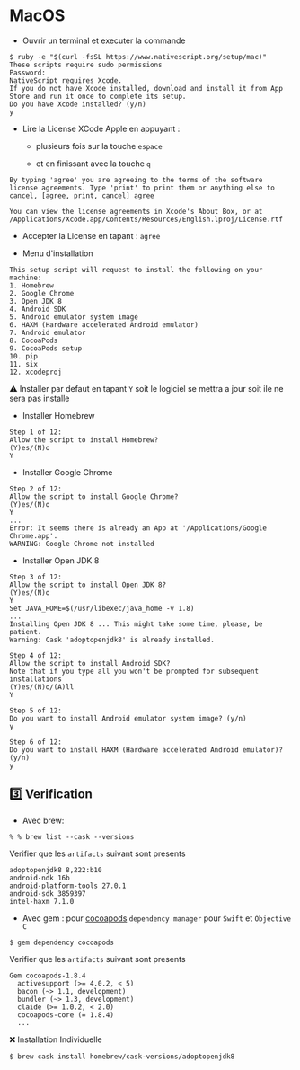 # MacOS

* Ouvrir un terminal et executer la commande

```
$ ruby -e "$(curl -fsSL https://www.nativescript.org/setup/mac)"
These scripts require sudo permissions
Password:
NativeScript requires Xcode.
If you do not have Xcode installed, download and install it from App Store and run it once to complete its setup.
Do you have Xcode installed? (y/n)
y
```
* Lire la License XCode Apple en appuyant :

    - plusieurs fois sur la touche `espace` 
    
    - et en finissant avec la touche `q`

```
By typing 'agree' you are agreeing to the terms of the software license agreements. Type 'print' to print them or anything else to cancel, [agree, print, cancel] agree

You can view the license agreements in Xcode's About Box, or at /Applications/Xcode.app/Contents/Resources/English.lproj/License.rtf
```

* Accepter la License en tapant :  `agree`



* Menu d'installation

```
This setup script will request to install the following on your machine:
1. Homebrew
2. Google Chrome
3. Open JDK 8
4. Android SDK
5. Android emulator system image
6. HAXM (Hardware accelerated Android emulator)
7. Android emulator
8. CocoaPods
9. CocoaPods setup
10. pip
11. six
12. xcodeproj

```

:warning: Installer par defaut en tapant `Y` soit le logiciel se mettra a jour soit ile ne sera pas installe

* Installer Homebrew

```
Step 1 of 12:
Allow the script to install Homebrew?
(Y)es/(N)o
Y
```

* Installer Google Chrome

```
Step 2 of 12:
Allow the script to install Google Chrome?
(Y)es/(N)o
Y
...
Error: It seems there is already an App at '/Applications/Google Chrome.app'.
WARNING: Google Chrome not installed
```

* Installer Open JDK 8

```
Step 3 of 12:
Allow the script to install Open JDK 8?
(Y)es/(N)o
Y
Set JAVA_HOME=$(/usr/libexec/java_home -v 1.8)
...
Installing Open JDK 8 ... This might take some time, please, be patient.
Warning: Cask 'adoptopenjdk8' is already installed.
```

```
Step 4 of 12:
Allow the script to install Android SDK?
Note that if you type all you won't be prompted for subsequent installations
(Y)es/(N)o/(A)ll
Y
```

```
Step 5 of 12:
Do you want to install Android emulator system image? (y/n)
y
```

```
Step 6 of 12:
Do you want to install HAXM (Hardware accelerated Android emulator)? (y/n)
y
```

## :three: Verification

* Avec brew:

```
% % brew list --cask --versions
```

Verifier que les `artifacts` suivant sont presents

```
adoptopenjdk8 8,222:b10
android-ndk 16b
android-platform-tools 27.0.1
android-sdk 3859397
intel-haxm 7.1.0
```

* Avec gem : pour [cocoapods](https://cocoapods.org/) `dependency manager` pour `Swift` et `Objective C`

```
$ gem dependency cocoapods 
```


Verifier que les `artifacts` suivant sont presents

```
Gem cocoapods-1.8.4
  activesupport (>= 4.0.2, < 5)
  bacon (~> 1.1, development)
  bundler (~> 1.3, development)
  claide (>= 1.0.2, < 2.0)
  cocoapods-core (= 1.8.4)
  ...
```


:x: Installation Individuelle

```
$ brew cask install homebrew/cask-versions/adoptopenjdk8
```
